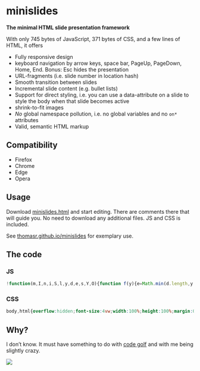 # minislides

**The minimal HTML slide presentation framework**

With only <span class="js">745</em> bytes of JavaScript, <span class="css">371</span> bytes of CSS, and a few lines of HTML, it offers

* Fully responsive design
* keyboard navigation by arrow keys, space bar, PageUp, PageDown, Home, End.
  Bonus: Esc hides the presentation
* URL-fragments (i.e. slide number in location hash)
* Smooth transition between slides
* Incremental slide content (e.g. bullet lists)
* Support for direct styling, i.e. you can use a data-attribute on a slide to style the body when that slide becomes active
* shrink-to-fit images
* *No* global namespace pollution, i.e. no global variables and no `on*` attributes
* Valid, semantic HTML markup

## Compatibility

* Firefox
* Chrome
* Edge
* Opera

## Usage

Download [minislides.html](dist/minislides.html) and start editing. There are comments there that will guide you. No need to download any additional files. JS and CSS is included.

See [thomasr.github.io/minislides](http://thomasr.github.io/minislides/) for exemplary use. 

## The code

### JS
```javascript
!function(m,I,n,i,S,l,y,d,e,s,Y,O){function f(y){e=Math.min(d.length,y||1),s=d[e-1],Array.from(s[S+"All"](i)).forEach(function(I){I[m].remove(n)}),l.hash=e,O.style.background=s[I].bg||"",O[I].slideId=s[I].id||e}function h(m){m=l.hash.substr(1),m!=e&&f(m)}O=y.body,d=Array.from(y[S+"All"]("section")),addEventListener("keydown",function(I,l){switch(I.keyCode-32){case 0:case 2:case 7:case 8:Y=s[S](i+":not(."+n+")"),Y?Y[m].add(n):f(e+1),l=1;break;case 1:case 5:case 6:f(e-1),l=1;break;case-5:O[m].toggle("muted"),l=1;break;case 4:f(1),l=1;break;case 3:f(1/0),l=1}l&&I.preventDefault()}),d.forEach(function(m,I){m.id=I+1}),h(),O[m].add("loaded"),setInterval(h,99)}("classList","dataset","revealed",".incremental","querySelector",location,document)
```

### CSS
```css
body,html{overflow:hidden;font-size:4vw;width:100%;height:100%;margin:0;padding:0}body.loaded{transition:.3s}body.loaded section{transition:opacity .5s}section{position:fixed;top:1vw;bottom:1vw;left:1vw;right:1vw;opacity:0}section:target{z-index:1}body:not(.muted) section:target{opacity:1}img{max-height:100%;max-width:100%}.incremental:not(.revealed){visibility:hidden}
```

## Why?

I don’t know. It must have something to do with [code golf](https://en.wikipedia.org/wiki/Code_golf) and with me being slightly crazy.

[![](https://img.shields.io/github/license/ThomasR/minislides.svg)](LICENSE)
